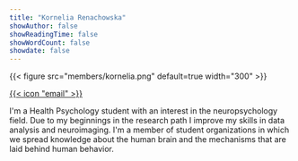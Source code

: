 ```yaml
---
title: "Kornelia Renachowska"
showAuthor: false
showReadingTime: false
showWordCount: false
showdate: false
---
```


{{< figure src="members/kornelia.png"  default=true width="300" >}}

[{{< icon "email" >}}](mailto:renachowskakornelia@gumed.edu.pl)


I'm a Health Psychology student with an interest in the neuropsychology field. Due to my beginnings in the research path I improve my skills in data analysis and neuroimaging. I'm a member of student organizations in which we spread knowledge about the human brain and the mechanisms that are laid behind human behavior.